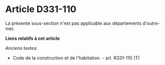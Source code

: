 # Article D331-110

La présente sous-section n'est pas applicable aux départements d'outre-mer.

**Liens relatifs à cet article**

_Anciens textes_:

  - Code de la construction et de l'habitation. - art. R331-110 (T)
